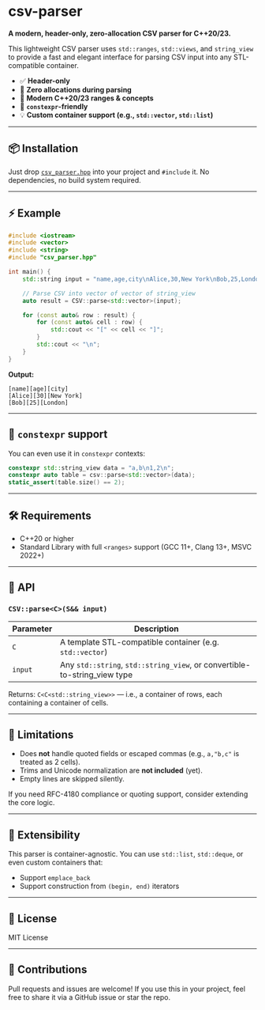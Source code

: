 # csv-parser

**A modern, header-only, zero-allocation CSV parser for C++20/23.**

This lightweight CSV parser uses `std::ranges`, `std::views`, and `string_view` to provide a fast and elegant interface for parsing CSV input into any STL-compatible container.

- ✅ **Header-only**
- 🚀 **Zero allocations during parsing**
- 🧠 **Modern C++20/23 ranges & concepts**
- 🧪 **`constexpr`-friendly**
- 💡 **Custom container support (e.g., `std::vector`, `std::list`)**

---

## 📦 Installation

Just drop [`csv_parser.hpp`](./csv_parser.hpp) into your project and `#include` it. No dependencies, no build system required.

---

## ⚡ Example

```cpp
#include <iostream>
#include <vector>
#include <string>
#include "csv_parser.hpp"

int main() {
    std::string input = "name,age,city\nAlice,30,New York\nBob,25,London\n";

    // Parse CSV into vector of vector of string_view
    auto result = CSV::parse<std::vector>(input);

    for (const auto& row : result) {
        for (const auto& cell : row) {
            std::cout << "[" << cell << "]";
        }
        std::cout << "\n";
    }
}
```

**Output:**
```
[name][age][city]
[Alice][30][New York]
[Bob][25][London]
```

---

## 🧠 `constexpr` support

You can even use it in `constexpr` contexts:

```cpp
constexpr std::string_view data = "a,b\n1,2\n";
constexpr auto table = csv::parse<std::vector>(data);
static_assert(table.size() == 2);
```

---

## 🛠 Requirements

- C++20 or higher
- Standard Library with full `<ranges>` support (GCC 11+, Clang 13+, MSVC 2022+)

---

## 📄 API

### `CSV::parse<C>(S&& input)`

| Parameter | Description |
|----------|-------------|
| `C`      | A template STL-compatible container (e.g. `std::vector`) |
| `input`  | Any `std::string`, `std::string_view`, or convertible-to-string_view type |

Returns: `C<C<std::string_view>>` — i.e., a container of rows, each containing a container of cells.

---

## 📎 Limitations

- Does **not** handle quoted fields or escaped commas (e.g., `a,"b,c"` is treated as 2 cells).
- Trims and Unicode normalization are **not included** (yet).
- Empty lines are skipped silently.

If you need RFC-4180 compliance or quoting support, consider extending the core logic.

---

## 🧩 Extensibility

This parser is container-agnostic. You can use `std::list`, `std::deque`, or even custom containers that:

- Support `emplace_back`
- Support construction from `(begin, end)` iterators

---

## 📜 License

MIT License

---

## 🤝 Contributions

Pull requests and issues are welcome! If you use this in your project, feel free to share it via a GitHub issue or star the repo.
